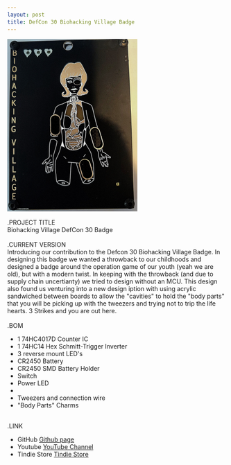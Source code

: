 ```yaml
---
layout: post
title: DefCon 30 Biohacking Village Badge
---
```


![Title](/images/biohack/bh_front_sm.png)<br>

.PROJECT TITLE<br>
Biohacking Village DefCon 30 Badge
<br><br>
.CURRENT VERSION<br>
Introducing our contribution to the Defcon 30 Biohacking Village Badge. In designing this badge we wanted
a throwback to our childhoods and designed a badge around the operation game of our youth (yeah we are old), 
but with a modern twist. In keeping with the throwback (and due to supply chain uncertianty) we tried to design
without an MCU. This design also found us venturing into a new design iption with using acrylic sandwiched between
boards to allow the "cavities" to hold the "body parts" that you will be picking up with the tweezers and trying not
to trip the life hearts. 3 Strikes and you are out here.
<br><br>
.BOM<br>
- 1 74HC4017D Counter IC
- 1 74HC14 Hex Schmitt-Trigger Inverter
- 3 reverse mount LED's
- CR2450 Battery
- CR2450 SMD Battery Holder
- Switch
- Power LED
- <Various Resisters and Capacitors>
- Tweezers and connection wire
- "Body Parts" Charms
<br><br>


.LINK
- GitHub [Github page](https://github.com/BadgePiratesLLC)
- Youtube [YouTube Channel](https://www.youtube.com/channel/UCRVegJ2Y7m-8vIXnG0BIhyw/featured/) 
- Tindie Store [Tindie Store](https://www.tindie.com/stores/badgepirates/)
<br>
